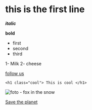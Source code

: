 # this is the first line

**_italic_**

**bold**
* first
* second
* third

1- Milk
2- cheese

[follow us](www.google.com)

```
<h1 class="cool"> This is cool </h1>
```
![foto - fox in the snow](/images/fox.jpg)

[Save the planet](www.instagram.com)
